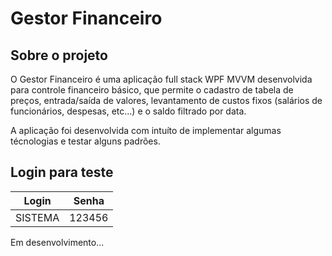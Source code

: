# Gestor Financeiro

## Sobre o projeto

O Gestor Financeiro é uma aplicação full stack WPF MVVM desenvolvida para controle financeiro básico, que permite o cadastro de tabela de preços, entrada/saída de valores,
levantamento de custos fixos (salários de funcionários, despesas, etc...) e o saldo filtrado por data.

A aplicação foi desenvolvida com intuíto de implementar algumas técnologias e testar alguns padrões.

## Login para teste

|  Login  |  Senha  |
| ------- | ------- |
| SISTEMA |  123456 |

Em desenvolvimento...
